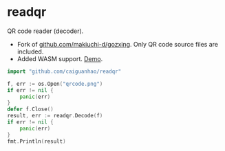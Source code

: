 # readqr

QR code reader (decoder).

- Fork of [github.com/makiuchi-d/gozxing](https://github.com/makiuchi-d/gozxing).
Only QR code source files are included.
- Added WASM support. [Demo](https://caiguanhao.github.io/readqr/wasm/).

```go
import "github.com/caiguanhao/readqr"

f, err := os.Open("qrcode.png")
if err != nil {
	panic(err)
}
defer f.Close()
result, err := readqr.Decode(f)
if err != nil {
	panic(err)
}
fmt.Println(result)
```
